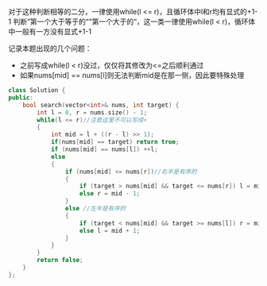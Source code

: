 对于这种判断相等的二分，一律使用while(l <= r)，且循环体中l和r均有显式的+1-1
判断”第一个大于等于的“”第一个大于的“，这一类一律使用while(l < r)，循环体中一般有一方没有显式+1-1


记录本题出现的几个问题：
- 之前写成while(l < r)没过，仅仅将其修改为<=之后顺利通过
- 如果nums[mid] == nums[l]则无法判断mid是在那一侧，因此要特殊处理
```C++
class Solution {
public:
    bool search(vector<int>& nums, int target) {
        int l = 0, r = nums.size() - 1;
        while(l <= r)//注意这里不可以写成<
        {
            int mid = l + ((r - l) >> 1);
            if(nums[mid] == target) return true;
            if (nums[mid] == nums[l]) ++l;
            else
            {
                if (nums[mid] <= nums[r])//右半是有序的
                {
                    if (target > nums[mid] && target <= nums[r]) l = mid + 1;
                    else r = mid - 1;
                }
                else //左半是有序的
                {
                    if (target < nums[mid] && target >= nums[l]) r = mid - 1;
                    else l = mid + 1;
                }
            }
        }
        return false;
    }
};
```
